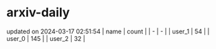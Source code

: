 # arxiv-daily
updated on 2024-03-17 02:51:54
| name | count |
| - | - |
| user_1 | 54 |
| user_0 | 145 |
| user_2 | 32 |
